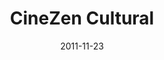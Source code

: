 ---
layout: project
title: "CineZen Cultural"
category: Projetos
categoria: front
icone: code-slash
tag: Arquitetura da Informação e UX/UI
date: 2011-11-23
link: "https://www.behance.net/gallery/13024685/CineZen-Cultural"

---